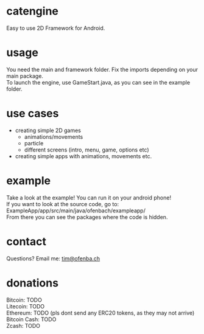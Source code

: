 # catengine
Easy to use 2D Framework for Android.

# usage
You need the main and framework folder. Fix the imports depending on your main package.  
To launch the engine, use GameStart.java, as you can see in the example folder.

# use cases
- creating simple 2D games
  - animations/movements
  - particle
  - different screens (intro, menu, game, options etc)
- creating simple apps with animations, movements etc.

# example
Take a look at the example! You can run it on your android phone!  
If you want to look at the source code, go to:  
ExampleApp/app/src/main/java/ofenbach/exampleapp/  
From there you can see the packages where the code is hidden.  

# contact
Questions? Email me: tim@ofenba.ch

# donations
Bitcoin: TODO  
Litecoin: TODO  
Ethereum: TODO (pls dont send any ERC20 tokens, as they may not arrive)  
Bitcoin Cash: TODO  
Zcash: TODO  
